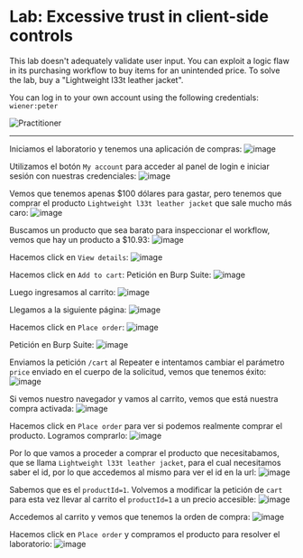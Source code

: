 # Lab: Excessive trust in client-side controls

This lab doesn't adequately validate user input. You can exploit a logic flaw in its purchasing workflow to buy items for an unintended price. To solve the lab, buy a "Lightweight l33t leather jacket".

You can log in to your own account using the following credentials: `wiener:peter`

![Practitioner](https://img.shields.io/badge/level-Apprentice-green)  

---

Iniciamos el laboratorio y tenemos una aplicación de compras:
![image](https://github.com/user-attachments/assets/828fdaec-b119-4dee-ab5c-04597b45c593)

Utilizamos el botón `My account` para acceder al panel de login e iniciar sesión con nuestras credenciales:
![image](https://github.com/user-attachments/assets/a952d9d9-b5eb-4804-a94d-1a085d559171)


Vemos que tenemos apenas $100 dólares para gastar, pero tenemos que comprar el producto `Lightweight l33t leather jacket` que sale mucho más caro:
![image](https://github.com/user-attachments/assets/49c29f8c-64aa-4d9c-94c9-d96155518e6f)

Buscamos un producto que sea barato para inspeccionar el workflow, vemos que hay un producto a $10.93:
![image](https://github.com/user-attachments/assets/38bfad6a-9aa4-4581-b014-4fcf33831174)


Hacemos click en `View details`:
![image](https://github.com/user-attachments/assets/e14eb409-8085-447d-a89b-154859078f11)

Hacemos click en `Add to cart`:
Petición en Burp Suite:
![image](https://github.com/user-attachments/assets/903c81d4-8eeb-4e18-ac66-8d49ef238fab)

Luego ingresamos al carrito:
![image](https://github.com/user-attachments/assets/7ecbac3c-ea65-47e1-aaf3-28fdeac2b5db)



Llegamos a la siguiente página:
![image](https://github.com/user-attachments/assets/b77d9e82-47c7-4f9c-9b05-ca74464a8581)

Hacemos click en `Place order`:
![image](https://github.com/user-attachments/assets/180d2af0-9696-4c3f-aabb-ea33065d4535)

Petición en Burp Suite:
![image](https://github.com/user-attachments/assets/31df5e1a-595f-4849-bcf0-eee757005322)

Enviamos la petición `/cart` al Repeater e intentamos cambiar el parámetro `price` enviado en el cuerpo de la solicitud, vemos que tenemos éxito:
![image](https://github.com/user-attachments/assets/f847472f-5903-452e-8eba-7a9c00b05a8e)

Si vemos nuestro navegador y vamos al carrito, vemos que está nuestra compra activada:
![image](https://github.com/user-attachments/assets/140ad046-d000-41df-8479-181359bfb10b)

Hacemos click en `Place order` para ver si podemos realmente comprar el producto. Logramos comprarlo:
![image](https://github.com/user-attachments/assets/dae3b5c6-129c-46fd-979a-0f1adfd129c1)

Por lo que vamos a proceder a comprar el producto que necesitabamos, que se llama `Lightweight l33t leather jacket`, para el cual necesitamos saber el id, por lo que accedemos al mismo para ver el id en la url:
![image](https://github.com/user-attachments/assets/605d31b1-6964-43b4-86a9-212c09bf15e3)

Sabemos que es el `productId=1`. Volvemos a modificar la petición de `cart` para esta vez llevar al carrito el `productId=1` a un precio accesible:
![image](https://github.com/user-attachments/assets/14fef8f1-9ed1-4c8c-b432-9c0d78f558e1)

Accedemos al carrito y vemos que tenemos la orden de compra:
![image](https://github.com/user-attachments/assets/e1ca7e15-a636-4894-8632-9c6078033a5a)

Hacemos click en `Place order` y compramos el producto para resolver el laboratorio:
![image](https://github.com/user-attachments/assets/f0991872-f9eb-428c-becf-d285ee337514)










